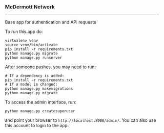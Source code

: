### McDermott Network

---

Base app for authentication and API requests

To run this app do:

```
virtualenv venv
source venv/bin/activate
pip install -r requirements.txt
python manage.py migrate
python manage.py runserver
```

After someone pushes, you may need to run:

```
# If a dependency is added:
pip install -r requirements.txt
# If a model is changed:
python manage.py makemigrations
python manage.py migrate
```

To access the admin interface, run:

```
python manage.py createsuperuser
```

and point your browser to `http://localhost:8000/admin/`. You can also use this account to login to the app.